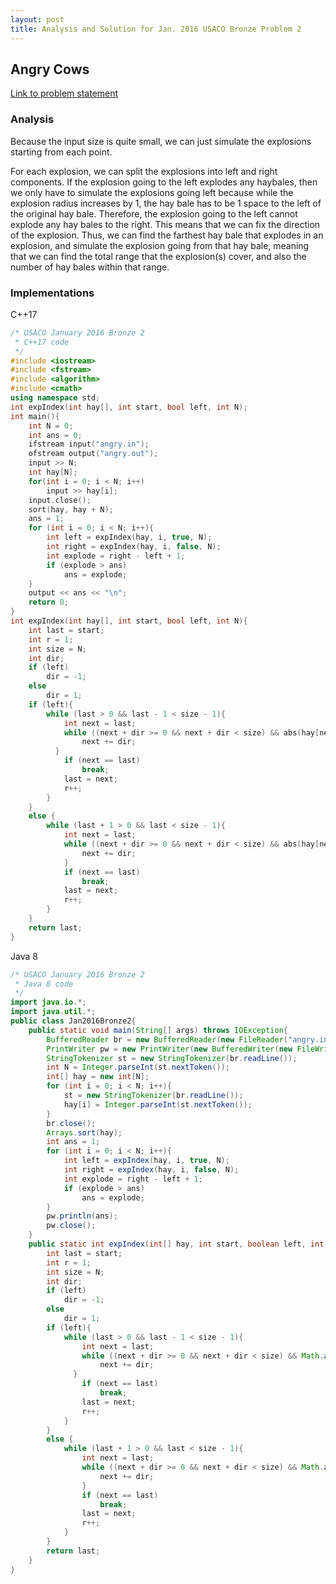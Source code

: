 ```yaml
---
layout: post
title: Analysis and Solution for Jan. 2016 USACO Bronze Problem 2 
---
```

## Angry Cows

[Link to problem statement](http://usaco.org/index.php?page=viewproblem2&cpid=592 "Jan. 2016 USACO, Problem 2 of Bronze")

### Analysis

Because the input size is quite small, we can just simulate the explosions starting from each point.

For each explosion, we can split the explosions into left and right components.  If the explosion going to the left explodes any haybales, then we only have to simulate the explosions going left because while the explosion radius increases by 1, the hay bale has to be 1 space to the left of the original hay bale.  Therefore, the explosion going to the left cannot explode any hay bales to the right.  This means that we can fix the direction of the explosion.  Thus, we can find the farthest hay bale that explodes in an explosion, and simulate the explosion going from that hay bale, meaning that we can find the total range that the explosion(s) cover, and also the number of hay bales within that range.

### Implementations

C++17

```c++
/* USACO January 2016 Bronze 2
 * C++17 code
 */
#include <iostream>
#include <fstream>
#include <algorithm>
#include <cmath>
using namespace std;
int expIndex(int hay[], int start, bool left, int N);
int main(){
    int N = 0;
    int ans = 0;
    ifstream input("angry.in");
    ofstream output("angry.out");
    input >> N;
    int hay[N];
    for(int i = 0; i < N; i++)
        input >> hay[i];
    input.close();
    sort(hay, hay + N);
    ans = 1;
    for (int i = 0; i < N; i++){
        int left = expIndex(hay, i, true, N);
        int right = expIndex(hay, i, false, N);
        int explode = right - left + 1;
        if (explode > ans)
            ans = explode;
    }
    output << ans << "\n";
    return 0;
}
int expIndex(int hay[], int start, bool left, int N){
    int last = start;
    int r = 1;
    int size = N;
    int dir;
    if (left)
        dir = -1;
    else
        dir = 1;
    if (left){
        while (last > 0 && last - 1 < size - 1){
            int next = last;
            while ((next + dir >= 0 && next + dir < size) && abs(hay[next + dir] - hay[last]) <= r){
                next += dir;
          }
            if (next == last)
                break;
            last = next;
            r++;
        }
    }
    else {
        while (last + 1 > 0 && last < size - 1){
            int next = last;
            while ((next + dir >= 0 && next + dir < size) && abs(hay[next + dir] - hay[last]) <= r){
                next += dir;
            }
            if (next == last)
                break;
            last = next;
            r++;
        }
    }
    return last;
}
```

Java 8

```java
/* USACO January 2016 Bronze 2
 * Java 8 code
 */
import java.io.*;
import java.util.*;
public class Jan2016Bronze2{
    public static void main(String[] args) throws IOException{
        BufferedReader br = new BufferedReader(new FileReader("angry.in"));
        PrintWriter pw = new PrintWriter(new BufferedWriter(new FileWriter("angry.out")));
        StringTokenizer st = new StringTokenizer(br.readLine());
        int N = Integer.parseInt(st.nextToken());
        int[] hay = new int[N];
        for (int i = 0; i < N; i++){
            st = new StringTokenizer(br.readLine());
            hay[i] = Integer.parseInt(st.nextToken());
        }
        br.close();
        Arrays.sort(hay);
        int ans = 1;
        for (int i = 0; i < N; i++){
            int left = expIndex(hay, i, true, N);
            int right = expIndex(hay, i, false, N);
            int explode = right - left + 1;
            if (explode > ans)
                ans = explode;
        }
        pw.println(ans);
        pw.close();
    }
    public static int expIndex(int[] hay, int start, boolean left, int N){
        int last = start;
        int r = 1;
        int size = N;
        int dir;
        if (left)
            dir = -1;
        else
            dir = 1;
        if (left){
            while (last > 0 && last - 1 < size - 1){
                int next = last;
                while ((next + dir >= 0 && next + dir < size) && Math.abs(hay[next + dir] - hay[last]) <= r){
                    next += dir;
              }
                if (next == last)
                    break;
                last = next;
                r++;
            }
        }
        else {
            while (last + 1 > 0 && last < size - 1){
                int next = last;
                while ((next + dir >= 0 && next + dir < size) && Math.abs(hay[next + dir] - hay[last]) <= r){
                    next += dir;
                }
                if (next == last)
                    break;
                last = next;
                r++;
            }
        }
        return last;
    }
}
```

